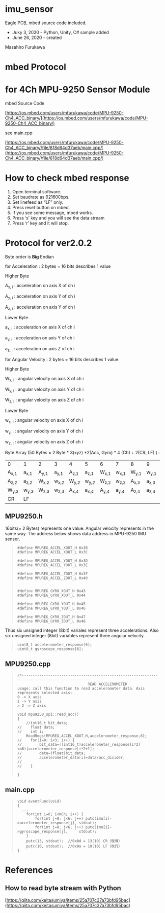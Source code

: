 # imu_sensor
Eagle PCB, mbed source code included.

- Juky  3, 2020 - Python, Unity, C# sample added
- June 26, 2020 - created 

Masahiro Furukawa


# mbed Protocol 


# for 4Ch MPU-9250 Sensor Module 

mbed Source Code

[https://os.mbed.com/users/mfurukawa/code/MPU-9250-Ch4_ACC_binary/](https://os.mbed.com/users/mfurukawa/code/MPU-9250-Ch4_ACC_binary/)

see main.cpp

[https://os.mbed.com/users/mfurukawa/code/MPU-9250-Ch4_ACC_binary//file/818d64d37aeb/main.cpp/](https://os.mbed.com/users/mfurukawa/code/MPU-9250-Ch4_ACC_binary//file/818d64d37aeb/main.cpp/)


# How to check mbed response



1. Open terminal software.
2. Set baudrate as 921600bps.
3. Set linefeed as “LF” only.
4. Press reset button on mbed.
5. If you see some message, mbed works.
6. Press ‘s’ key and you will see the data stream
7. Press ‘r’ key and it will stop.


# Protocol for ver2.0.2

Byte order is **Big** Endian

for Acceleration  : 2 bytes = 16 bits describes 1 value


Higher Byte 

A<sub>x, i</sub> : acceleration on axis X of ch i

A<sub>y, i</sub> : acceleration on axis Y of ch i 

A<sub>z, i</sub> : acceleration on axis Y of ch i 


Lower Byte

a<sub>x, i</sub> : acceleration on axis X of ch i 

a<sub>y, i</sub> : acceleration on axis Y of ch i 

a<sub>z, i</sub> : acceleration on axis Z of ch i 

for Angular Velocity  : 2 bytes = 16 bits describes 1 value


Higher Byte

W<sub>x, i</sub> : angular velocity on axis X of ch i 

W<sub>y, i</sub> : angular velocity on axis Y of ch i 

W<sub>z, i</sub> : angular velocity on axis Z of ch i 


Lower Byte


w<sub>x, i</sub> : angular velocity on axis X of ch i

w<sub>y, i</sub> : angular velocity on axis Y of ch i

w<sub>z, i</sub> : angular velocity on axis Z of ch i

Byte Array (50 Bytes = 2 Byte * 3(xyz) *2(Acc, Gyro) * 4 (Ch) + 2(CR, LF) ) :


<table>
  <tr>
   <td>0
   </td>
   <td>1
   </td>
   <td>2
   </td>
   <td>3
   </td>
   <td>4
   </td>
   <td>5
   </td>
   <td>6
   </td>
   <td>7
   </td>
   <td>8
   </td>
   <td>9
   </td>
   <td>10
   </td>
   <td>11
   </td>
   <td>12
   </td>
   <td>13
   </td>
   <td>14
   </td>
   <td>15
   </td>
  </tr>
  <tr>
   <td>A<sub>x,1</sub> 
   </td>
   <td>a<sub>x,1</sub> 
   </td>
   <td>A<sub>y,1</sub> 
   </td>
   <td>a<sub>y,1</sub> 
   </td>
   <td>A<sub>z,1</sub> 
   </td>
   <td>a<sub>z,1</sub> 
   </td>
   <td>W<sub>x,1</sub> 
   </td>
   <td>w<sub>x,1</sub>
   </td>
   <td>W<sub>y,1</sub>
   </td>
   <td>w<sub>y,1</sub>
   </td>
   <td>W<sub>z,1</sub> 
   </td>
   <td>w<sub>z,1</sub> 
   </td>
   <td>A<sub>x,<em>2 </em></sub>
   </td>
   <td>a<sub>x,<em>2 </em></sub>
   </td>
   <td>A<sub>y,<em>2 </em></sub>
   </td>
   <td>a<sub>y,<em>2 </em></sub>
   </td>
  </tr>
  <tr>
   <td>A<sub>z,<em>2</em></sub>
   </td>
   <td>a<sub>z,<em>2</em></sub>
   </td>
   <td>W<sub>x,<em>2</em></sub>
   </td>
   <td>w<sub>x,<em>2</em></sub>
   </td>
   <td>W<sub>y,<em>2</em></sub>
   </td>
   <td>w<sub>y,<em>2</em></sub>
   </td>
   <td>W<sub>z,2</sub>
   </td>
   <td>w<sub>z,2</sub>
   </td>
   <td>A<sub>x,3</sub>
   </td>
   <td>a<sub>x,3</sub>
   </td>
   <td>A<sub>y,3</sub>
   </td>
   <td>a<sub>y,3</sub>
   </td>
   <td>A<sub>z,3</sub>
   </td>
   <td>a<sub>z,3</sub>
   </td>
   <td>W<sub>x,3</sub>
   </td>
   <td>w<sub>x,3</sub>
   </td>
  </tr>
  <tr>
   <td>W<sub>y,3</sub>
   </td>
   <td>w<sub>y,3</sub>
   </td>
   <td>W<sub>z,3</sub> 
   </td>
   <td>w<sub>z,3</sub>
   </td>
   <td>A<sub>x,<em>4</em></sub>
   </td>
   <td>a<sub>x,<em>4</em></sub>
   </td>
   <td>A<sub>y,<em>4</em></sub>
   </td>
   <td>a<sub>y,<em>4</em></sub>
   </td>
   <td>A<sub>z,4</sub> 
   </td>
   <td>a<sub>z,4</sub>
   </td>
   <td>W<sub>x,4</sub> 
   </td>
   <td>w<sub>x,4</sub>
   </td>
   <td>W<sub>y,4</sub>
   </td>
   <td>w<sub>y,4</sub>
   </td>
   <td>W<sub>z,4</sub>
   </td>
   <td>w<sub>z,4</sub> 
   </td>
  </tr>
  <tr>
   <td>CR
   </td>
   <td>LF
   </td>
   <td>
   </td>
   <td>
   </td>
   <td>
   </td>
   <td>
   </td>
   <td>
   </td>
   <td>
   </td>
   <td>
   </td>
   <td>
   </td>
   <td>
   </td>
   <td>
   </td>
   <td>
   </td>
   <td>
   </td>
   <td>
   </td>
   <td>
   </td>
  </tr>
</table>


## MPU9250.h

16bits(= 2 Bytes) represents one value. Angular velocity represents in the same way. The address below shows data address in MPU-9250 IMU sensor.

> ```
> #define MPUREG_ACCEL_XOUT_H 0x3B
> #define MPUREG_ACCEL_XOUT_L 0x3C
> 
> #define MPUREG_ACCEL_YOUT_H 0x3D
> #define MPUREG_ACCEL_YOUT_L 0x3E
> 
> #define MPUREG_ACCEL_ZOUT_H 0x3F
> #define MPUREG_ACCEL_ZOUT_L 0x40
> 
> 
> #define MPUREG_GYRO_XOUT_H 0x43
> #define MPUREG_GYRO_XOUT_L 0x44
> 
> #define MPUREG_GYRO_YOUT_H 0x45
> #define MPUREG_GYRO_YOUT_L 0x46
> 
> #define MPUREG_GYRO_ZOUT_H 0x47
> #define MPUREG_GYRO_ZOUT_L 0x48
> ```

Thus six unsigned integer (8bit) variales represent three accelerations. Also six unsigned integer (8bit) variables represent three angular velocity. 


> ```
> uint8_t accelerometer_response[6]; 
> uint8_t gyroscope_response[6]; 
> ```


## MPU9250.cpp

> ```
> /*-----------------------------------------------------------------------------------------------
>                                 READ ACCELEROMETER
> usage: call this function to read accelerometer data. Axis represents selected axis:
> 0 -> X axis
> 1 -> Y axis
> > 2 -> Z axis
> 
> void mpu9250_spi::read_acc()
> {
>     //int16_t bit_data;
> //    float data;
> //    int i;
>     ReadRegs(MPUREG_ACCEL_XOUT_H,accelerometer_response,6);    
> //    for(i=0; i<3; i++) {
> //        bit_data=((int16_t)accelerometer_response[i*2]<<8)|accelerometer_response[i*2+1];
> //        data=(float)bit_data;
> //        accelerometer_data[i]=data/acc_divider;
> //        
> //    }
>     
> }
> ```


## main.cpp


> ```
> void eventFunc(void)
> {
>   ...
>     for(int i=0; i<nCh; i++) {
>         for(int j=0; j<6; j++) putc(imu[i]->accelerometer_response[j], stdout);
>         for(int j=0; j<6; j++) putc(imu[i]->gyroscope_response[j],     stdout);
>     }
>     putc(13, stdout);  //0x0d = 13(10) CR（復帰）
>     putc(10, stdout);  //0x0a = 10(10) LF（改行）
> }
> ```


# References

## How to read byte stream with Python

[https://qiita.com/keitasumiya/items/25a707c37a73bfd95bac](https://qiita.com/keitasumiya/items/25a707c37a73bfd95bac)
